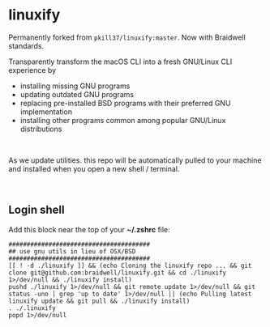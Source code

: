 # linuxify

Permanently forked from `pkill37/linuxify:master`. Now with Braidwell standards.

Transparently transform the macOS CLI into a fresh GNU/Linux CLI experience by

- installing missing GNU programs
- updating outdated GNU programs
- replacing pre-installed BSD programs with their preferred GNU implementation
- installing other programs common among popular GNU/Linux distributions

&nbsp;

As we update utilities. this repo will be automatically pulled
to your machine and installed when you open a new shell / terminal.

&nbsp;

## Login shell

Add this block near the top of your __~/.zshrc__ file:

```shell
#######################################
## use gnu utils in lieu of OSX/BSD
#######################################
[[ ! -d ./linuxify ]] && (echo Cloning the linuxify repo ... && git clone git@github.com:braidwell/linuxify.git && cd ./linuxify 1>/dev/null && ./linuxify install)
pushd ./linuxify 1>/dev/null && git remote update 1>/dev/null && git status -uno | grep 'up to date' 1>/dev/null || (echo Pulling latest linuxify update && git pull && ./linuxify install)
. ./.linuxify
popd 1>/dev/null
```
